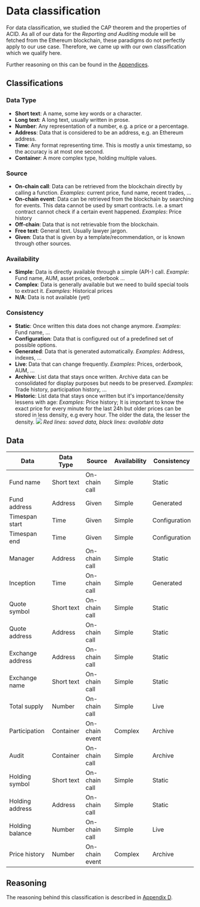 # Data classification

For data classification, we studied the CAP theorem and the properties of ACID. As all of our data for the _Reporting and Auditing_ module will be fetched from the Ethereum blockchain, these paradigms do not perfectly apply to our use case. Therefore, we came up with our own classification which we qualify here.

Further reasoning on this can be found in the [Appendices](/02-appendices/D-research/08-DataClassification.html).

## Classifications

### Data Type
* **Short text**: A name, some key words or a character.
* **Long text**: A long text, usually written in prose.
* **Number**: Any representation of a number, e.g. a price or a percentage.
* **Address**: Data that is considered to be an address, e.g. an Ethereum address.
* **Time**: Any format representing time. This is mostly a unix timestamp, so the accuracy is at most one second.
* **Container**: A more complex type, holding multiple values.

### Source

* **On-chain call**: Data can be retrieved from the blockchain directly by calling a function. _Examples_: current price, fund name, recent trades, ...
* **On-chain event**: Data can be retrieved from the blockchain by searching for events. This data cannot be used by smart contracts. I.e. a smart contract cannot check if a certain event happened. _Examples_: Price history
* **Off-chain**: Data that is not retrievable from the blockchain.
* **Free text**: General text. Usually lawyer jargon.
* **Given**: Data that is given by a template/recommendation, or is known through other sources.

### Availability

* **Simple**: Data is directly available through a simple (API-) call. _Example_: Fund name, AUM, asset prices, orderbook ...
* **Complex**: Data is generally available but we need to build special tools to extract it. _Examples_: Historical prices
* **N/A**: Data is not available (yet)

### Consistency

* **Static**: Once written this data does not change anymore. _Examples_: Fund name, ...
* **Configuration**: Data that is configured out of a predefined set of possible options.
* **Generated**: Data that is generated automatically. _Examples_: Address, indexes, ...
* **Live**: Data that can change frequently. _Examples_: Prices, orderbook, AUM, ...
* **Archive**: List data that stays once written. Archive data can be consolidated for display purposes but needs to be preserved. _Examples_: Trade history, participation history, ...
* **Historic**: List data that stays once written but it's importance/density lessens with age: _Examples_: Price history; It is important to know the exact price for every minute for the last 24h but older prices can be stored in less density, e.g every hour. The older the data, the lesser the density.
  ![](/assets/data-loosing.png)
  _Red lines: saved data, black lines: available data_

## Data

| Data                | Data Type          | Source               | Availability          | Consistency
| ------------------- | ------------------ | -------------------- | --------------------- | ------------
| Fund name           | Short text         | On-chain call        | Simple                | Static
| Fund address        | Address            | Given                | Simple                | Generated 
| Timespan start      | Time               | Given                | Simple                | Configuration 
| Timespan end        | Time               | Given                | Simple                | Configuration 
| Manager             | Address            | On-chain call        | Simple                | Static 
| Inception           | Time               | On-chain call        | Simple                | Generated
| Quote symbol        | Short text         | On-chain call        | Simple                | Static 
| Quote address       | Address            | On-chain call        | Simple                | Static 
| Exchange address    | Address            | On-chain call        | Simple                | Static 
| Exchange name       | Short text         | On-chain call        | Simple                | Static 
| Total supply        | Number             | On-chain call        | Simple                | Live
| Participation       | Container          | On-chain event       | Complex               | Archive
| Audit               | Container          | On-chain call        | Simple                | Archive
| Holding symbol      | Short text         | On-chain call        | Simple                | Static
| Holding address     | Address            | On-chain call        | Simple                | Static
| Holding balance     | Number             | On-chain call        | Simple                | Live
| Price history       | Number             | On-chain event       | Complex               | Archive

## Reasoning
The reasoning behind this classification is described in [Appendix D](/appendix/D-research/DataClassification.md).

